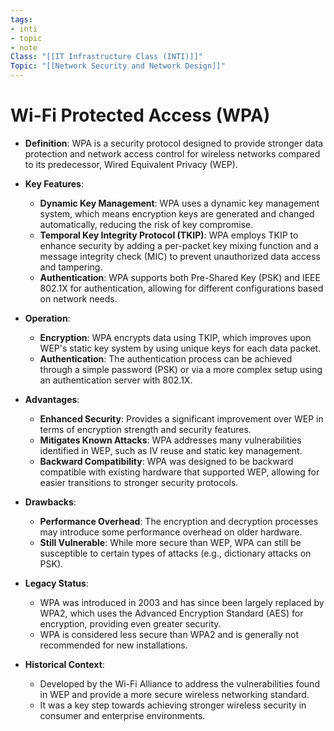 ```yaml
---
tags:
- inti
- topic
- note
Class: "[[IT Infrastructure Class (INTI)]]"
Topic: "[[Network Security and Network Design]]"
---
```


# Wi-Fi Protected Access (WPA)

- **Definition**: WPA is a security protocol designed to provide stronger data protection and network access control for wireless networks compared to its predecessor, Wired Equivalent Privacy (WEP).

- **Key Features**:
  - **Dynamic Key Management**: WPA uses a dynamic key management system, which means encryption keys are generated and changed automatically, reducing the risk of key compromise.
  - **Temporal Key Integrity Protocol (TKIP)**: WPA employs TKIP to enhance security by adding a per-packet key mixing function and a message integrity check (MIC) to prevent unauthorized data access and tampering.
  - **Authentication**: WPA supports both Pre-Shared Key (PSK) and IEEE 802.1X for authentication, allowing for different configurations based on network needs.

- **Operation**:
  - **Encryption**: WPA encrypts data using TKIP, which improves upon WEP's static key system by using unique keys for each data packet.
  - **Authentication**: The authentication process can be achieved through a simple password (PSK) or via a more complex setup using an authentication server with 802.1X.
  
- **Advantages**:
  - **Enhanced Security**: Provides a significant improvement over WEP in terms of encryption strength and security features.
  - **Mitigates Known Attacks**: WPA addresses many vulnerabilities identified in WEP, such as IV reuse and static key management.
  - **Backward Compatibility**: WPA was designed to be backward compatible with existing hardware that supported WEP, allowing for easier transitions to stronger security protocols.

- **Drawbacks**:
  - **Performance Overhead**: The encryption and decryption processes may introduce some performance overhead on older hardware.
  - **Still Vulnerable**: While more secure than WEP, WPA can still be susceptible to certain types of attacks (e.g., dictionary attacks on PSK).

- **Legacy Status**:
  - WPA was introduced in 2003 and has since been largely replaced by WPA2, which uses the Advanced Encryption Standard (AES) for encryption, providing even greater security.
  - WPA is considered less secure than WPA2 and is generally not recommended for new installations.

- **Historical Context**:
  - Developed by the Wi-Fi Alliance to address the vulnerabilities found in WEP and provide a more secure wireless networking standard.
  - It was a key step towards achieving stronger wireless security in consumer and enterprise environments.